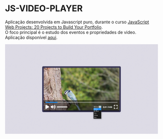 # JS-VIDEO-PLAYER

Aplicação desenvolvida em Javascript puro, durante o curso [JavaScript Web Projects: 20 Projects to Build Your Portfolio](https://www.udemy.com/course/javascript-web-projects-to-build-your-portfolio-resume).<br/>
O foco principal é o estudo dos eventos e propriedades de video.<br/>
Aplicação disponível [aqui](https://luiizsilverio.github.io/js-video-player/).


![](https://github.com/luiizsilverio/js-video-player/blob/master/tela1.png)
